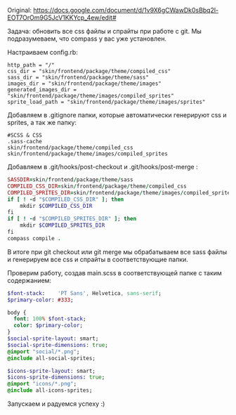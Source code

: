 Original: https://docs.google.com/document/d/1v9X6gCWawDk0sBbq2l-EOT7OrOm9G5JcV1KKYcp_4ew/edit#

Задача: обновить все css файлы и спрайты при работе с git.
Мы подразумеваем, что compass у вас уже установлен.

Настраиваем config.rb:
```compass
http_path = "/"
css_dir = "skin/frontend/package/theme/compiled_css"
sass_dir = "skin/frontend/package/theme/sass"
images_dir = "skin/frontend/package/theme/images"
generated_images_dir = "skin/frontend/package/theme/images/compiled_sprites"
sprite_load_path = "skin/frontend/package/theme/images/sprites"
```

Добавляем в .gitignore папки, которые автоматически генерируют css и sprites, а так же папку:
```
#SCSS & CSS
.sass-cache
skin/frontend/package/theme/compiled_css
skin/frontend/package/theme/images/compiled_sprites
```
Добавляем в .git/hooks/post-checkout и .git/hooks/post-merge :
```ruby
SASSDIR=skin/frontend/package/theme/sass
COMPILED_CSS_DIR=skin/frontend/package/theme/compiled_css
COMPILED_SPRITES_DIR=skin/frontend/package/theme/images/compiled_sprites
if [ ! -d "$COMPILED_CSS_DIR" ]; then
	mkdir $COMPILED_CSS_DIR
fi
if [ ! -d "$COMPILED_SPRITES_DIR" ]; then
	mkdir $COMPILED_SPRITES_DIR
fi
compass compile .
```
В итоге при git checkout или git merge мы обрабатываем все sass файлы и генерируем все css и спрайты в соответствующие папки.

Проверим работу, создав main.scss в соответствующей папке с таким содержанием:
```sass
$font-stack:    'PT Sans', Helvetica, sans-serif;
$primary-color: #333;

body {
  font: 100% $font-stack;
  color: $primary-color;
}
$social-sprite-layout: smart;
$social-sprite-dimensions: true;
@import "social/*.png";
@include all-social-sprites;

$icons-sprite-layout: smart;
$icons-sprite-dimensions: true;
@import "icons/*.png";
@include all-icons-sprites;
```
Запускаем и радуемся успеху :)
